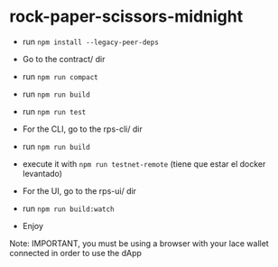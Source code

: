 # rock-paper-scissors-midnight
* run ```npm install --legacy-peer-deps```
* Go to the contract/ dir
* run ```npm run compact``` 
* run ```npm run build``` 
* run ```npm run test```

* For the CLI, go to the rps-cli/ dir
* run ```npm run build```
* execute it with ```npm run testnet-remote``` (tiene que estar el docker levantado)

* For the UI, go to the rps-ui/ dir
* run ```npm run build:watch```
* Enjoy

Note: IMPORTANT, you must be using a browser with your lace wallet connected in order to use the dApp